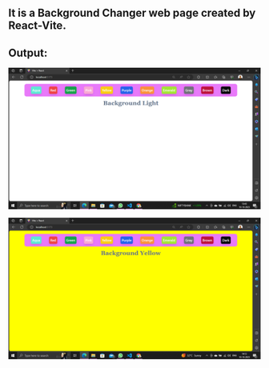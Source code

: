 ﻿## It is a Background Changer web page created by React-Vite.

## Output:
![Live](./Screenshot.png)

![Live](./Screenshot1.png)